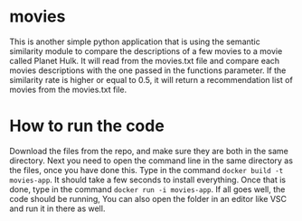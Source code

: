 # movies

This is another simple python application that is using the semantic similarity module to compare the descriptions of a few movies to a movie called Planet Hulk.
It will read from the movies.txt file and compare each movies descriptions with the one passed in the functions parameter. If the similarity rate is higher or equal to 0.5, it will return a recommendation list of movies from the movies.txt file.

# How to run the code

Download the files from the repo, and make sure they are both in the same directory.
Next you need to open the command line in the same directory as the files, once you have done this.
Type in the command `docker build -t movies-app`. It should take a few seconds to install everything.
Once that is done, type in the command `docker run -i movies-app`. If all goes well, the code should be running,
You can also open the folder in an editor like VSC and run it in there as well.

